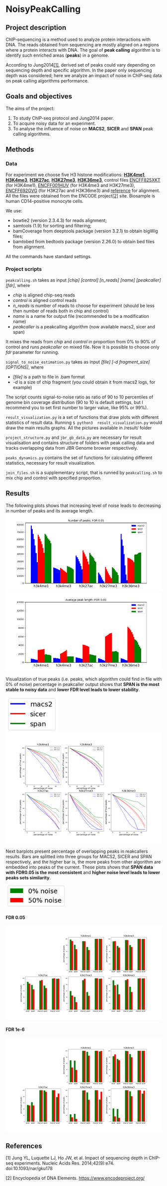 # NoisyPeakCalling

## Project description

ChIP-sequencing is a method used to analyze protein interactions with DNA. The reads obtained from sequencing are mostly aligned on a regions where a protein interacts with DNA. The goal of __peak calling__ algorithm is to identify such enriched areas (__peaks__) in a genome.

According to Jung2014[[1]](#jung), derived set of peaks could vary depending on sequencing depth and specific algorithm. In the paper only sequencing depth was considered; here we analyze an impact of noise in ChIP-seq data on peak calling algorithms performance.   

## Goals and objectives

The aims of the project:
1. To study ChIP-seq protocol and Jung2014 paper.
2. To acquire noisy data for an experiment.
3. To analyse the influence of noise on __MACS2__, __SICER__ and __SPAN__ peak calling algorithms.

## Methods

### Data

For experiment we choose five H3 histone modifications: [__H3K4me1__](https://www.encodeproject.org/files/ENCFF076WOE/), [__H3K4me3__](https://www.encodeproject.org/files/ENCFF001FYS/), [__H3K27ac__](https://www.encodeproject.org/files/ENCFF000CEN/), [__H3K27me3__](https://www.encodeproject.org/files/ENCFF001FYR/), [__H3K36me3__](https://www.encodeproject.org/files/ENCFF000CFB/), control files [ENCFF825XKT](https://www.encodeproject.org/files/ENCFF825XKT/) (for H3K4me1), [ENCFF001HUV](https://www.encodeproject.org/files/ENCFF001HUV/) (for H3K4me3 and H3K27me3), [ENCFF692GVG](https://www.encodeproject.org/files/ENCFF692GVG/) (for H3K27ac and H3K36me3) and [reference](https://www.encodeproject.org/files/GRCh38_no_alt_analysis_set_GCA_000001405.15/) for alignment. All the files were obtained from the ENCODE project[[2]](#encode) site. Biosample is human CD14-positive monocyte cells. 

We use:
- bowtie2 (version 2.3.4.3) for reads alignment;
- samtools (1.9) for sorting and filtering;
- bamCoverage from deeptools package (version 3.2.1) to obtain bigWig files;
- bamtobed from bedtools package (version 2.26.0) to obtain bed files from alignment.

All the commands have standard settings.

### Project scripts

`peakcalling.sh`  takes as input _[chip]_ _[control]_ _[n_reads]_ _[name]_ _[peakcaller]_ _[fdr]_, where
- _chip_ is aligned chip-seq reads
- _control_ is aligned control reads
- _n_reads_ is number of reads to choose for experiment (should be less then number of reads both in chip and control)
- _name_ is a name for output file (recommended to be a modification name)
- _peakcaller_ is a peakcalling algorithm (now available macs2, sicer and span)

It mixes the reads from _chip_ and _control_ in proportion from 0% to 90% of control and runs _peakcaller_ on mixed file. Now it is possible to choose only _fdr_ parameter for running. 

`signal_to_noise_estimation.py` takes as input _[file]_ _[-d fragment_size]_  _[OPTIONS]_, where
- _[file]_ is a path to file in .bam format
- _-d_ is a size of chip fragment (you could obtain it from macs2 logs, for example)

The script counts signal-to-noise ratio as ratio of 90 to 10 percentiles of genome bin coverage distribution (90 to 10 is default settings, but I recommend you to set first number to larger value, like 95% or 99%).

`result_visualization.py` is a set of functions that draw plots with different statistics of result data. Running `$ python3  result_visualization.py` would draw the main results graphs. All the pictures available in /result/ folder

`project_structure.py` and `jbr_gb_data.py` are necessary for result visualisation and contains structure of folders with peak calling data and tracks overlapping data from JBR Genome browser respectively.

`peaks_dynamics.py` contains the set of functions for calculating different statistics, necessary for result visualization.

`join_files.sh` is a supplementary script, that is runned by `peakcalling.sh` to mix chip and control with specified proportion.

## Results

The following plots shows that increasing level of noise leads to decreasing in number of peaks and its average length.
![](https://github.com/DaryaChaplygina/NoisyPeakCalling/blob/master/result/n_peaks_fdr_FDR%200.05.png?raw=true)
![](https://github.com/DaryaChaplygina/NoisyPeakCalling/blob/master/result/len_peaks_fdr_FDR%200.05.png?raw=true)

Visualization of true peaks (i.e. peaks, which algorithm could find in file with 0% of noise) percentage in peakcaller output shows that __SPAN is the most stable to noisy data__ and __lower FDR level leads to lower stability__.

![](https://github.com/DaryaChaplygina/NoisyPeakCalling/blob/master/result/pk_colors.png?raw=true)
![](https://github.com/DaryaChaplygina/NoisyPeakCalling/blob/master/result/true_peaks_dynamics.png?raw=true)

Next barplots present percentage of overlapping peaks in reakcallers results. Bars are splitted into three groups for MACS2, SICER and SPAN respectively, and the higher bar is, the more peaks from other algorithm are embedded into peaks of the current. These plots shows that __SPAN data with FDR0.05 is the most consistent__ and __higher noise level leads to lower peaks sets similarity__.  

![](https://github.com/DaryaChaplygina/NoisyPeakCalling/blob/master/result/noise_colors.png?raw=true)
#### FDR 0.05
![](https://github.com/DaryaChaplygina/NoisyPeakCalling/blob/master/result/plot_peak_set_comparison_fdr_FDR%200.05.png?raw=true)
#### FDR 1e-6
![](https://github.com/DaryaChaplygina/NoisyPeakCalling/blob/master/result/plot_peak_set_comparison_fdr_FDR%201E-6.png?raw=true)

## References 

<a name="jung">[1]</a>  Jung YL, Luquette LJ, Ho JW, et al. Impact of sequencing depth in ChIP-seq experiments. Nucleic Acids Res. 2014;42(9):e74. doi:10.1093/nar/gku178

<a name="encode">[2]</a>  Encyclopedia of DNA Elements. https://www.encodeproject.org/
